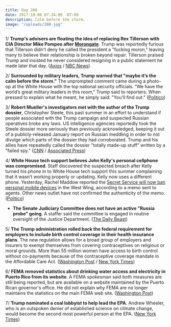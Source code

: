 ```yaml
---
title: Day 260
date: 2017-10-06 07:34:00 -07:00
description: Calm before the storm.
image: "/uploads/260.jpg"
---
```


1/ **Trump's advisers are floating the idea of replacing Rex Tillerson with CIA Director Mike Pompeo after [Morongate](https://whatthefuckjusthappenedtoday.com/2017/10/04/day-258/#1-rex-tillerson-reportedly-called-tr)**. Trump was reportedly furious that Tillerson didn't deny he called the president a "fucking moron," leaving many to believe their relationship is broken beyond repair. Tillerson praised Trump and insisted he never considered resigning in a public statement he made later that day. ([Axios](https://www.axios.com/cia-director-pompeo-considered-to-replace-tillerson-2493643532.html) / [NBC News](https://www.nbcnews.com/politics/white-house/tillerson-summoned-white-house-amid-presidential-fury-n808216))

2/ **Surrounded by military leaders, Trump warned that "maybe it’s the calm before the storm."** The unprompted comment came during a photo-op at the White House with the top national security officials. “We have the world’s great military leaders in this room,” Trump said to reporters. When pressed to explain what he meant, he simply said: "You’ll find out." ([Politico](http://www.politico.com/story/2017/10/05/trump-calm-before-the-storm-243519))

3/ **Robert Mueller's investigators met with the author of the Trump dossier**, Christopher Steele, this past summer in an effort to understand if people associated with the Trump campaign and suspected Russian operatives broke any laws. US intelligence agencies reportedly took the Steele dossier more seriously than previously acknowledged, keeping it out of a publicly-released January report on Russian meddling in order to not divulge which parts of the dossier they had corroborated. Trump and his allies have repeatedly called the dossier "totally made-up stuff" written by a "failed spy." ([CNN](http://www.cnn.com/2017/10/05/politics/special-counsel-russia-dossier-christopher-steele/index.html) / [Associated Press](https://apnews.com/02e5d88f91124a9bafbb0912cfccc40b/AP-source:-Mueller-team-questions-ex-spy-on-Trump-dossier))

4/ **White House tech support believes John Kelly's personal cellphone was compromised**. Staff discovered the suspected breach after Kelly turned his phone in to White House tech support this summer complaining that it wasn’t working properly or updating. Kelly now uses a different phone. Yesterday, Rachel Maddow reported the [Secret Service will now ban personal mobile devices](http://talkingpointsmemo.com/livewire/msnbc-secret-service-bans-personal-mobile-devices-west-wing) in the West Wing, according to a memo sent to agents. Other news outlet have not confirmed the authenticity of the memo. ([Politico](http://www.politico.com/story/2017/10/05/john-kelly-cell-phone-compromised-243514))

* **The Senate Judiciary Committee does not have an active "Russia probe" going**. A staffer said the committee is engaged in routine oversight of the Justice Department. ([The Daily Beast](https://www.thedailybeast.com/senate-russia-probe-is-not-really-investigating-russia-staffers-say))

5/ **The Trump administration rolled back the federal requirement for employers to include birth control coverage in their health insurance plans**. The new regulation allows for a broad group of employers and insurers to exempt themselves from covering contraceptives on religious or moral grounds. More than 55 million women have access to birth control without co-payments because of the contraceptive coverage mandate in the Affordable Care Act. ([Washington Post](https://www.washingtonpost.com/national/health-science/trump-administration-could-narrow-affordable-care-acts-contraception-mandate/2017/10/05/16139400-a9f0-11e7-92d1-58c702d2d975_story.html) / [New York Times](https://www.nytimes.com/2017/10/05/us/politics/trump-birth-control.html))

6/ **FEMA removed statistics about drinking water access and electricity in Puerto Rico from its website**. A FEMA spokesman said both measures are still being reported, but are available on a website maintained by the Puerto Rican governor's office. He did not explain why FEMA are no longer maintains the statistics on the main FEMA web site. ([Washington Post](https://www.washingtonpost.com/news/post-politics/wp/2017/10/05/fema-removes-statistics-about-drinking-water-access-and-electricity-in-puerto-rico-from-website/))

7/ **Trump nominated a coal lobbyist to help lead the EPA**. Andrew Wheeler, who is an outspoken denier of established science on climate change, would become the second most powerful person at the EPA. ([New York Times](https://www.nytimes.com/2017/10/05/climate/trump-epa-andrew-wheeler.html))